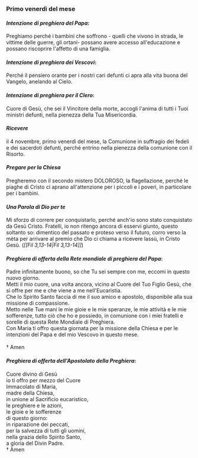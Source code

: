 
### Primo venerdì del mese

#### *Intenzione di preghiera del Papa*:
Preghiamo perché i bambini che soffrono - quelli che vivono in strada, le vittime delle guerre, gli ortani- possano avere accesso all'educazione e possano riscoprire l'affetto di una famiglia.

#### *Intenzione di preghiera dei Vescovi*:
Perché il pensiero orante per i nostri cari defunti ci apra alla vita buona del Vangelo, anelando al Cielo.

#### *Intenzione di preghiera per il Clero*:
Cuore di Gesù, che sei il Vincitore della morte, accogli l'anima di tutti i Tuoi ministri defunti, nella pienezza della Tua Misericordia.

#### *Ricevere*
il 4 novembre, primo venerdì del mese, la Comunione in suffragio dei fedeli e dei sacerdoti defunti, perché entrino nella pienezza della comunione con il Risorto.

#### *Pregare per la Chiesa*
Pregheremo con il secondo mistero DOLOROSO, la flagellazione, perché le piaghe di Cristo ci aprano all'attenzione per i piccoli e i poveri, in particolare per i bambini.

#### *Una Parola di Dio per te*
Mi sforzo di correre per conquistarlo, perché anch'io sono stato conquistato da Gesù Cristo. Fratelli, io non ritengo ancora di esservi giunto, questo soltanto so: dimentico del passato e proteso verso il futuro, corro verso la mèta per arrivare al premio che Dio ci chiama a ricevere lassù, in Cristo Gesù. (*<span class="BibleRef">[[Fil 3,13-14|Fil 3,13-14]]</span>*)

#### *Preghiera di offerta della Rete mondiale di preghiera del Papa*:
Padre infinitamente buono, so che Tu sei sempre con me, eccomi in questo nuovo giorno.<br>Metti il mio cuore, una volta ancora, vicino al Cuore del Tuo Figlio Gesù, che si offre per me e che viene a me nell'Eucaristia.<br>Che lo Spirito Santo faccia di me il suo amico e apostolo, disponibile alla sua missione di compassione.<br>Metto nelle Tue mani le mie gioie e le mie speranze, le mie attività e le mie sofferenze, tutto ciò che ho e possiedo, in comunione con i miei fratelli e sorelle di questa Rete Mondiale di Preghiera.<br>Con Maria ti offro questa giornata per la missione della Chiesa e per le intenzioni del Papa e del mio Vescovo in questo mese.<br><br>† Amen

#### *Preghiera di offerta dell'Apostolato della Preghiera*:
Cuore divino di Gesù<br>io ti offro per mezzo del Cuore<br>Immacolato di Maria,<br>madre della Chiesa,<br>in unione al Sacrificio eucaristico,<br>le preghiere e le azioni,<br>le gioie e le sofferenze<br>di questo giorno:<br>in riparazione dei peccati,<br>per la salvezza di tutti gli uomini,<br>nella grazia dello Spirito Santo,<br>a gloria del Divin Padre.<br>† Amen